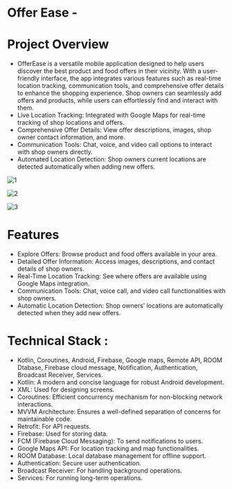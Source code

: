 
# Offer Ease - 
# Project Overview
- OfferEase is a versatile mobile application designed to help users discover the best product and food offers in their vicinity. With a user-friendly interface, the app integrates various features such as real-time location tracking, communication tools, and comprehensive offer details to enhance the shopping experience. Shop owners can seamlessly add offers and products, while users can effortlessly find and interact with them.
- Live Location Tracking: Integrated with Google Maps for real-time tracking of shop locations and offers.
- Comprehensive Offer Details: View offer descriptions, images, shop owner contact information, and more.
- Communication Tools: Chat, voice, and video call options to interact with shop owners directly.
- Automated Location Detection: Shop owners current locations are detected automatically when adding new offers.
  
![1](https://github.com/Boradeg/OfferEase/assets/110608207/441c0fac-2c3a-45de-8fac-8e7973d5d97e)

![2](https://github.com/Boradeg/OfferEase/assets/110608207/fe27af3d-ed81-4b39-aa5c-ad66b67516d1)

![3](https://github.com/Boradeg/OfferEase/assets/110608207/7d0bb61f-ff83-4d01-b5d4-1e35ec17be5c)

# Features
- Explore Offers: Browse product and food offers available in your area.
- Detailed Offer Information: Access images, descriptions, and contact details of shop owners.
- Real-Time Location Tracking: See where offers are available using Google Maps integration.
- Communication Tools: Chat, voice call, and video call functionalities with shop owners.
- Automatic Location Detection: Shop owners' locations are automatically detected when they add new offers.
  
# Technical Stack : 
- Kotlin, Coroutines, Android, Firebase, Google maps, Remote API, ROOM Dtabase, Firebase cloud message, Notification, Authentication, Broadcast Receiver, Services.
- Kotlin: A modern and concise language for robust Android development.
- XML: Used for designing screens.
- Coroutines: Efficient concurrency mechanism for non-blocking network interactions.
- MVVM Architecture: Ensures a well-defined separation of concerns for maintainable code.
- Retrofit: For API requests.
- Firebase: Used for storing data.
- FCM (Firebase Cloud Messaging): To send notifications to users.
- Google Maps API: For location tracking and map functionalities.
- ROOM Database: Local database management for offline support.
- Authentication: Secure user authentication.
- Broadcast Receiver: For handling background operations.
- Services: For running long-term operations.


